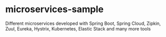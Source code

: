 # microservices-sample
Different microservices developed with Spring Boot, Spring Cloud, Zipkin, Zuul, Eureka, Hystrix, Kubernetes, Elastic Stack and many more tools
